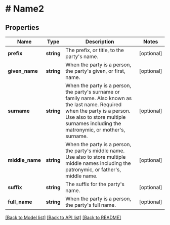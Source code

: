 # # Name2

## Properties

Name | Type | Description | Notes
------------ | ------------- | ------------- | -------------
**prefix** | **string** | The prefix, or title, to the party&#39;s name. | [optional]
**given_name** | **string** | When the party is a person, the party&#39;s given, or first, name. | [optional]
**surname** | **string** | When the party is a person, the party&#39;s surname or family name. Also known as the last name. Required when the party is a person. Use also to store multiple surnames including the matronymic, or mother&#39;s, surname. | [optional]
**middle_name** | **string** | When the party is a person, the party&#39;s middle name. Use also to store multiple middle names including the patronymic, or father&#39;s, middle name. | [optional]
**suffix** | **string** | The suffix for the party&#39;s name. | [optional]
**full_name** | **string** | When the party is a person, the party&#39;s full name. | [optional]

[[Back to Model list]](../../README.md#models) [[Back to API list]](../../README.md#endpoints) [[Back to README]](../../README.md)
